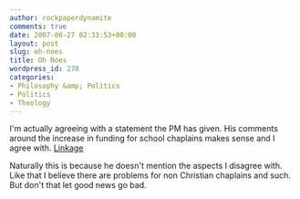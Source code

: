 ```yaml
---
author: rockpaperdynamite
comments: true
date: 2007-06-27 02:33:53+00:00
layout: post
slug: oh-noes
title: Oh Noes
wordpress_id: 278
categories:
- Philosophy &amp; Politics
- Politics
- Theology
---
```


I'm actually agreeing with a statement the PM has given. His comments around the increase in funding for school chaplains makes sense and I agree with. [Linkage](http://www.abc.net.au/news/stories/2007/06/27/1963257.htm)

Naturally this is because he doesn't mention the aspects I disagree with. Like that I believe there are problems for non Christian chaplains and such. But don't that let good news go bad.
